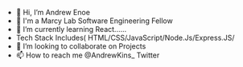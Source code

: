 - 👋 Hi, I’m Andrew Enoe
- 👀 I'm a Marcy Lab Software Engineering Fellow
- 🌱 I’m currently learning React......
- Tech Stack Includes( HTML/CSS/JavaScript/Node.Js/Express.JS/
- 💞️ I’m looking to collaborate on Projects
- 📫 How to reach me 
@AndrewKins_ Twitter

<!---
AndrewKins/AndrewKins is a ✨ special ✨ repository because its `README.md` (this file) appears on your GitHub profile.
You can click the Preview link to take a look at your changes.
--->
